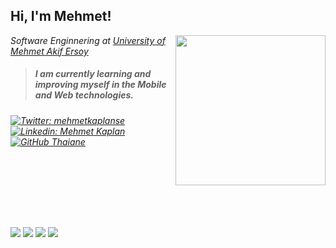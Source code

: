 <h2> Hi, I'm Mehmet!</h2>

<img align='right' src="https://media.giphy.com/media/HscDLzkO8EOTmgkhQP/giphy.gif" width="240">
<p><em>Software Enginnering at <a href="https://www.mehmetakif.edu.tr/">University of Mehmet Akif Ersoy</a></br>
 
 > <h5>I am currently learning and improving myself in the Mobile and Web technologies.</h5>

[![Twitter: mehmetkaplanse](https://img.shields.io/twitter/follow/mehmetkaplanse?style=social)](https://twitter.com/mehmetkaplanse)
[![Linkedin: Mehmet Kaplan](https://img.shields.io/badge/-mehmetkaplan-blue?style=flat-square&logo=Linkedin&logoColor=white&link=https://www.linkedin.com/in/mehmet-kaplan-50583b23a/)](https://www.linkedin.com/in/mehmet-kaplan-50583b23a/)
[![GitHub Thaiane](https://img.shields.io/github/followers/thaiane?label=follow&style=social)](https://github.com/mehmetkaplanse)
 
<br/><br/><br/><br/><br/>


##
 
<div> 
  <a href="https://www.linkedin.com/in/mehmet-kaplan-50583b23a/" target="_blank"><img src="https://img.shields.io/badge/-LinkedIn-%230077B5?style=for-the-badge&logo=linkedin&logoColor=white" target="_blank"></a> 
  <a href="https://instagram.com/mehmetkaplan0" target="_blank"><img src="https://img.shields.io/badge/-Instagram-%23E4405F?style=for-the-badge&logo=instagram&logoColor=white" target="_blank"></a>
 <a href="https://discordapp.com/users/mehmetkaplan0#2520" target="_blank"><img src="https://img.shields.io/badge/Discord-7289DA?style=for-the-badge&logo=discord&logoColor=white" target="_blank"></a> 
  <a href = "mailto:contatorafaballerini@gmail.com"><img src="https://img.shields.io/badge/-Gmail-%23333?style=for-the-badge&logo=gmail&logoColor=white" target="_blank"></a>
  
</div>
